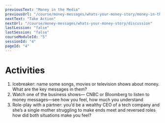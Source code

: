 ```yaml
---
previousText: "Money in the Media"
previousUrl: "/course/money-messages/whats-your-money-story/money-in-the-media"
nextText: "Take Action"
nextUrl: "/course/money-messages/whats-your-money-story/discussion"
lastLession: "false"
lastSession: "false"
courseModuleId: "5"
sessionId: "4"
pageId: "4"
---
```



# Activities
1. Icebreaker: name some songs, movies or television shows about money. What are the key messages in them? 
2. Watch one of the business shows— CNBC or Bloomberg to listen to money messages—see how you feel, how much you understand
3. Role-play with a partner: you’d be a wealthy CEO of a tech company and she’s a single mother struggling to make ends meet and reversed roles how did both situations make you feel?
